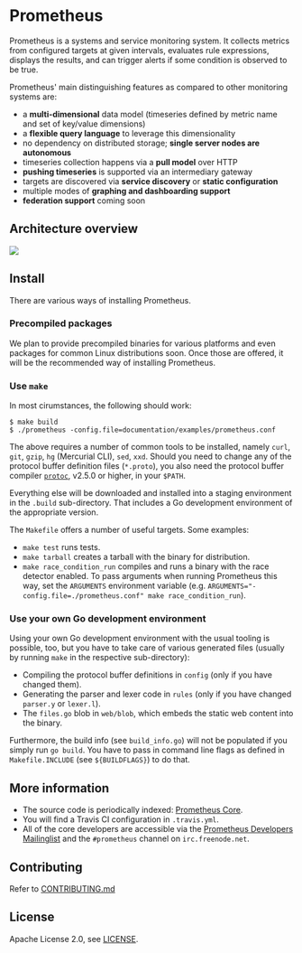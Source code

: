 # Prometheus

Prometheus is a systems and service monitoring system. It collects metrics
from configured targets at given intervals, evaluates rule expressions,
displays the results, and can trigger alerts if some condition is observed
to be true.

Prometheus' main distinguishing features as compared to other monitoring systems are:

- a **multi-dimensional** data model (timeseries defined by metric name and set of key/value dimensions)
- a **flexible query language** to leverage this dimensionality
- no dependency on distributed storage; **single server nodes are autonomous**
- timeseries collection happens via a **pull model** over HTTP
- **pushing timeseries** is supported via an intermediary gateway
- targets are discovered via **service discovery** or **static configuration**
- multiple modes of **graphing and dashboarding support**
- **federation support** coming soon

## Architecture overview

![](https://cdn.rawgit.com/prometheus/prometheus/9c43ed7/documentation/images/architecture.svg)

## Install

There are various ways of installing Prometheus.

### Precompiled packages

We plan to provide precompiled binaries for various platforms and even
packages for common Linux distributions soon. Once those are offered,
it will be the recommended way of installing Prometheus.

### Use `make`

In most cirumstances, the following should work:

    $ make build
    $ ./prometheus -config.file=documentation/examples/prometheus.conf

The above requires a number of common tools to be installed, namely
`curl`, `git`, `gzip`, `hg` (Mercurial CLI), `sed`, `xxd`. Should you
need to change any of the protocol buffer definition files
(`*.proto`), you also need the protocol buffer compiler
[`protoc`](http://code.google.com/p/protobuf/), v2.5.0 or higher,
in your `$PATH`.

Everything else will be downloaded and installed into a staging
environment in the `.build` sub-directory. That includes a Go
development environment of the appropriate version.

The `Makefile` offers a number of useful targets. Some examples:

* `make test` runs tests.
* `make tarball` creates a tarball with the binary for distribution.
* `make race_condition_run` compiles and runs a binary with the race detector enabled. To pass arguments when running Prometheus this way, set the `ARGUMENTS` environment variable (e.g. `ARGUMENTS="-config.file=./prometheus.conf" make race_condition_run`).

### Use your own Go development environment

Using your own Go development environment with the usual tooling is
possible, too, but you have to take care of various generated files
(usually by running `make` in the respective sub-directory):

* Compiling the protocol buffer definitions in `config` (only if you have changed them).
* Generating the parser and lexer code in `rules` (only if you have changed `parser.y` or `lexer.l`).
* The `files.go` blob in `web/blob`, which embeds the static web content into the binary.

Furthermore, the build info (see `build_info.go`) will not be
populated if you simply run `go build`. You have to pass in command
line flags as defined in `Makefile.INCLUDE` (see `${BUILDFLAGS}`) to
do that.

## More information

  * The source code is periodically indexed: [Prometheus Core](http://godoc.org/github.com/prometheus/prometheus).
  * You will find a Travis CI configuration in `.travis.yml`.
  * All of the core developers are accessible via the [Prometheus Developers Mailinglist](https://groups.google.com/forum/?fromgroups#!forum/prometheus-developers) and the `#prometheus` channel on `irc.freenode.net`.

## Contributing

Refer to [CONTRIBUTING.md](CONTRIBUTING.md)

## License

Apache License 2.0, see [LICENSE](LICENSE).

